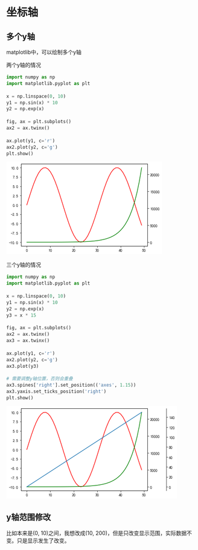 # 坐标轴

## 多个y轴

matplotlib中，可以绘制多个y轴

两个y轴的情况

```python
import numpy as np
import matplotlib.pyplot as plt

x = np.linspace(0, 10)
y1 = np.sin(x) * 10
y2 = np.exp(x)

fig, ax = plt.subplots()
ax2 = ax.twinx()

ax.plot(y1, c='r')
ax2.plot(y2, c='g')
plt.show()

```

![index](images/index-16372158224411.png)

三个y轴的情况

```python
import numpy as np
import matplotlib.pyplot as plt

x = np.linspace(0, 10)
y1 = np.sin(x) * 10
y2 = np.exp(x)
y3 = x * 15

fig, ax = plt.subplots()
ax2 = ax.twinx()
ax3 = ax.twinx()

ax.plot(y1, c='r')
ax2.plot(y2, c='g')
ax3.plot(y3)

# 需要调整y轴位置，否则会重叠
ax3.spines['right'].set_position(('axes', 1.15))
ax3.yaxis.set_ticks_position('right')
plt.show()
```

![index](images/index-16372158403952.png)

## y轴范围修改

比如本来是(0, 10)之间，我想改成(10, 200)，但是只改变显示范围，实际数据不变。只是显示发生了改变。

